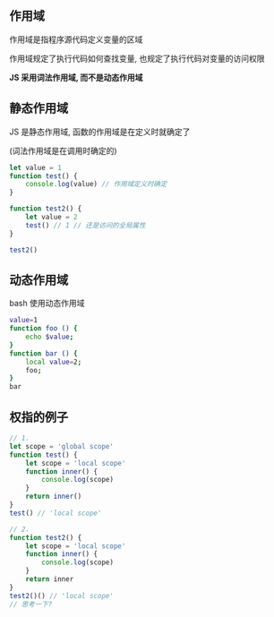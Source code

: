 ## 作用域

作用域是指程序源代码定义变量的区域

作用域规定了执行代码如何查找变量, 也规定了执行代码对变量的访问权限

**JS 采用词法作用域, 而不是动态作用域**



## 静态作用域

JS 是静态作用域, 函数的作用域是在定义时就确定了

(词法作用域是在调用时确定的)

```js
let value = 1
function test() {
    console.log(value) // 作用域定义时确定
}

function test2() {
    let value = 2
    test() // 1 // 还是访问的全局属性
}

test2()
```



## 动态作用域

bash 使用动态作用域

```bash
value=1
function foo () {
    echo $value;
}
function bar () {
    local value=2;
    foo;
}
bar
```



## 权指的例子

```js
// 1.
let scope = 'global scope'
function test() {
    let scope = 'local scope'
    function inner() {
        console.log(scope)
    }
    return inner()
}
test() // 'local scope'

// 2.
function test2() {
    let scope = 'local scope'
    function inner() {
        console.log(scope)
    }
    return inner
}
test2()() // 'local scope'
// 思考一下?
```

